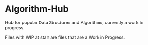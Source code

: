# Algorithm-Hub
Hub for popular Data Structures and Algorithms, currently a work in progress.

Files with WIP at start are files that are a Work in Progress.
